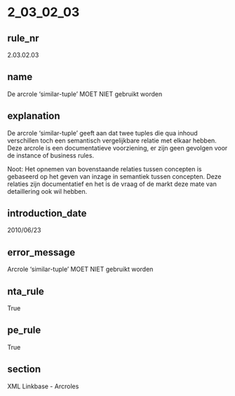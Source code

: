 # 2_03_02_03

## rule_nr
2.03.02.03

## name
De arcrole ‘similar-tuple’ MOET NIET gebruikt worden

## explanation
De arcrole ‘similar-tuple’ geeft aan dat twee tuples die qua inhoud verschillen toch een semantisch vergelijkbare relatie met elkaar hebben. Deze arcrole is een documentatieve voorziening, er zijn geen gevolgen voor de instance of business rules. 

Noot:
Het opnemen van bovenstaande relaties tussen concepten is gebaseerd op het geven van inzage in semantiek tussen concepten. Deze relaties zijn documentatief en het is de vraag of de markt deze mate van detaillering ook wil hebben.

## introduction_date
2010/06/23

## error_message
Arcrole ‘similar-tuple’ MOET NIET gebruikt worden

## nta_rule
True

## pe_rule
True

## section
XML Linkbase - Arcroles

